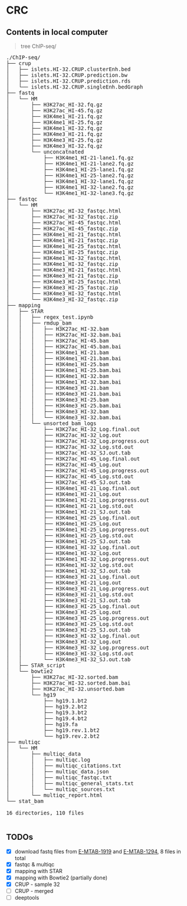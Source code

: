 # CRC
## Contents in local computer
> tree ChIP-seq/
<pre>
./ChIP-seq/
├── crup
│   ├── islets.HI-32.CRUP.clusterEnh.bed
│   ├── islets.HI-32.CRUP.prediction.bw
│   ├── islets.HI-32.CRUP.prediction.rds
│   └── islets.HI-32.CRUP.singleEnh.bedGraph
├── fastq
│   └── HM
│       ├── H3K27ac_HI-32.fq.gz
│       ├── H3K27ac_HI-45.fq.gz
│       ├── H3K4me1_HI-21.fq.gz
│       ├── H3K4me1_HI-25.fq.gz
│       ├── H3K4me1_HI-32.fq.gz
│       ├── H3K4me3_HI-21.fq.gz
│       ├── H3K4me3_HI-25.fq.gz
│       ├── H3K4me3_HI-32.fq.gz
│       └── unconcatnated
│           ├── H3K4me1_HI-21-lane1.fq.gz
│           ├── H3K4me1_HI-21-lane2.fq.gz
│           ├── H3K4me1_HI-25-lane1.fq.gz
│           ├── H3K4me1_HI-25-lane2.fq.gz
│           ├── H3K4me1_HI-32-lane1.fq.gz
│           ├── H3K4me1_HI-32-lane2.fq.gz
│           └── H3K4me1_HI-32-lane3.fq.gz
├── fastqc
│   └── HM
│       ├── H3K27ac_HI-32_fastqc.html
│       ├── H3K27ac_HI-32_fastqc.zip
│       ├── H3K27ac_HI-45_fastqc.html
│       ├── H3K27ac_HI-45_fastqc.zip
│       ├── H3K4me1_HI-21_fastqc.html
│       ├── H3K4me1_HI-21_fastqc.zip
│       ├── H3K4me1_HI-25_fastqc.html
│       ├── H3K4me1_HI-25_fastqc.zip
│       ├── H3K4me1_HI-32_fastqc.html
│       ├── H3K4me1_HI-32_fastqc.zip
│       ├── H3K4me3_HI-21_fastqc.html
│       ├── H3K4me3_HI-21_fastqc.zip
│       ├── H3K4me3_HI-25_fastqc.html
│       ├── H3K4me3_HI-25_fastqc.zip
│       ├── H3K4me3_HI-32_fastqc.html
│       └── H3K4me3_HI-32_fastqc.zip
├── mapping
│   ├── STAR
│   │   ├── regex_test.ipynb
│   │   ├── rmdup_bam
│   │   │   ├── H3K27ac_HI-32.bam
│   │   │   ├── H3K27ac_HI-32.bam.bai
│   │   │   ├── H3K27ac_HI-45.bam
│   │   │   ├── H3K27ac_HI-45.bam.bai
│   │   │   ├── H3K4me1_HI-21.bam
│   │   │   ├── H3K4me1_HI-21.bam.bai
│   │   │   ├── H3K4me1_HI-25.bam
│   │   │   ├── H3K4me1_HI-25.bam.bai
│   │   │   ├── H3K4me1_HI-32.bam
│   │   │   ├── H3K4me1_HI-32.bam.bai
│   │   │   ├── H3K4me3_HI-21.bam
│   │   │   ├── H3K4me3_HI-21.bam.bai
│   │   │   ├── H3K4me3_HI-25.bam
│   │   │   ├── H3K4me3_HI-25.bam.bai
│   │   │   ├── H3K4me3_HI-32.bam
│   │   │   └── H3K4me3_HI-32.bam.bai
│   │   └── unsorted_bam_logs
│   │       ├── H3K27ac_HI-32_Log.final.out
│   │       ├── H3K27ac_HI-32_Log.out
│   │       ├── H3K27ac_HI-32_Log.progress.out
│   │       ├── H3K27ac_HI-32_Log.std.out
│   │       ├── H3K27ac_HI-32_SJ.out.tab
│   │       ├── H3K27ac_HI-45_Log.final.out
│   │       ├── H3K27ac_HI-45_Log.out
│   │       ├── H3K27ac_HI-45_Log.progress.out
│   │       ├── H3K27ac_HI-45_Log.std.out
│   │       ├── H3K27ac_HI-45_SJ.out.tab
│   │       ├── H3K4me1_HI-21_Log.final.out
│   │       ├── H3K4me1_HI-21_Log.out
│   │       ├── H3K4me1_HI-21_Log.progress.out
│   │       ├── H3K4me1_HI-21_Log.std.out
│   │       ├── H3K4me1_HI-21_SJ.out.tab
│   │       ├── H3K4me1_HI-25_Log.final.out
│   │       ├── H3K4me1_HI-25_Log.out
│   │       ├── H3K4me1_HI-25_Log.progress.out
│   │       ├── H3K4me1_HI-25_Log.std.out
│   │       ├── H3K4me1_HI-25_SJ.out.tab
│   │       ├── H3K4me1_HI-32_Log.final.out
│   │       ├── H3K4me1_HI-32_Log.out
│   │       ├── H3K4me1_HI-32_Log.progress.out
│   │       ├── H3K4me1_HI-32_Log.std.out
│   │       ├── H3K4me1_HI-32_SJ.out.tab
│   │       ├── H3K4me3_HI-21_Log.final.out
│   │       ├── H3K4me3_HI-21_Log.out
│   │       ├── H3K4me3_HI-21_Log.progress.out
│   │       ├── H3K4me3_HI-21_Log.std.out
│   │       ├── H3K4me3_HI-21_SJ.out.tab
│   │       ├── H3K4me3_HI-25_Log.final.out
│   │       ├── H3K4me3_HI-25_Log.out
│   │       ├── H3K4me3_HI-25_Log.progress.out
│   │       ├── H3K4me3_HI-25_Log.std.out
│   │       ├── H3K4me3_HI-25_SJ.out.tab
│   │       ├── H3K4me3_HI-32_Log.final.out
│   │       ├── H3K4me3_HI-32_Log.out
│   │       ├── H3K4me3_HI-32_Log.progress.out
│   │       ├── H3K4me3_HI-32_Log.std.out
│   │       └── H3K4me3_HI-32_SJ.out.tab
│   ├── STAR_script
│   └── bowtie2
│       ├── H3K27ac_HI-32.sorted.bam
│       ├── H3K27ac_HI-32.sorted.bam.bai
│       ├── H3K27ac_HI-32.unsorted.bam
│       └── hg19
│           ├── hg19.1.bt2
│           ├── hg19.2.bt2
│           ├── hg19.3.bt2
│           ├── hg19.4.bt2
│           ├── hg19.fa
│           ├── hg19.rev.1.bt2
│           └── hg19.rev.2.bt2
├── multiqc
│   └── HM
│       ├── multiqc_data
│       │   ├── multiqc.log
│       │   ├── multiqc_citations.txt
│       │   ├── multiqc_data.json
│       │   ├── multiqc_fastqc.txt
│       │   ├── multiqc_general_stats.txt
│       │   └── multiqc_sources.txt
│       └── multiqc_report.html
└── stat_bam

16 directories, 110 files

</pre>

## TODOs
- [x] download fastq files from [E-MTAB-1919](https://www.ebi.ac.uk/arrayexpress/experiments/E-MTAB-1919/) and [E-MTAB-1294](https://www.ebi.ac.uk/arrayexpress/experiments/E-MTAB-1294/), 8 files in total
- [x] fastqc & multiqc
- [x] mapping with STAR
- [x] mapping with Bowtie2 (partially done)
- [x] CRUP - sample 32
- [ ] CRUP - merged
- [ ] deeptools